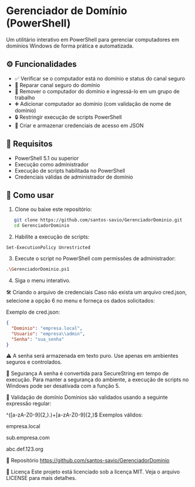 # Gerenciador de Domínio (PowerShell)

Um utilitário interativo em PowerShell para gerenciar computadores em domínios Windows de forma prática e automatizada.

## ⚙️ Funcionalidades

- ✅ Verificar se o computador está no domínio e status do canal seguro
- 🔧 Reparar canal seguro do domínio
- 🔄 Remover o computador do domínio e ingressá-lo em um grupo de trabalho
- ➕ Adicionar computador ao domínio (com validação de nome de domínio)
- 🔒 Restringir execução de scripts PowerShell
- 📄 Criar e armazenar credenciais de acesso em JSON

## 🧰 Requisitos

- PowerShell 5.1 ou superior
- Execução como administrador
- Execução de scripts habilitada no PowerShell
- Credenciais válidas de administrador de domínio

## 🚀 Como usar

1. Clone ou baixe este repositório:

```bash
   git clone https://github.com/santos-savio/GerenciadorDominio.git
   cd GerenciadorDominio
```

2. Habilite a execução de scripts:

```shell
Set-ExecutionPolicy Unrestricted
```

3. Execute o script no PowerShell com permissões de administrador:

```bash
.\GerenciadorDominio.ps1
```

4. Siga o menu interativo.

🛠️ Criando o arquivo de credenciais
Caso não exista um arquivo cred.json, selecione a opção 6 no menu e forneça os dados solicitados:

Exemplo de cred.json:

```json
{
  "Dominio": "empresa.local",
  "Usuario": "empresa\\admin",
  "Senha": "sua_senha"
}
```
⚠️ A senha será armazenada em texto puro. Use apenas em ambientes seguros e controlados.

🔐 Segurança
A senha é convertida para SecureString em tempo de execução.
Para manter a segurança do ambiente, a execução de scripts no Windows pode ser desativada com a função 5.

🧪 Validação de domínio
Domínios são validados usando a seguinte expressão regular:

^([a-zA-Z0-9]{2,}\.)+[a-zA-Z0-9]{2,}$
Exemplos válidos:

empresa.local

sub.empresa.com

abc.def.123.org

📁 Repositório
https://github.com/santos-savio/GerenciadorDominio

📜 Licença
Este projeto está licenciado sob a licença MIT. Veja o arquivo LICENSE para mais detalhes.